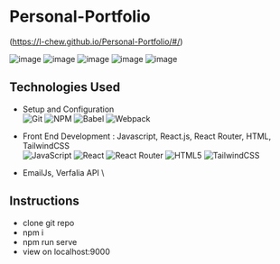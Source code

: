# Personal-Portfolio

(https://l-chew.github.io/Personal-Portfolio/#/)

![image](https://github.com/L-Chew/Personal-Portfolio/assets/70943828/6d54ff3e-5451-4a2e-a00a-de99ae72c3ac)
![image](https://github.com/L-Chew/Personal-Portfolio/assets/70943828/93e52424-265c-425b-bb7a-64fa09941600)
![image](https://github.com/L-Chew/Personal-Portfolio/assets/70943828/f7f568f2-3e3a-4cf5-a3b0-63d5660d0567)
![image](https://github.com/L-Chew/Personal-Portfolio/assets/70943828/32ff8863-c8d0-4505-969a-39d5bca611cd)
![image](https://github.com/L-Chew/Personal-Portfolio/assets/70943828/53f737c6-e373-407e-9a77-f5fac180b37b)



## Technologies Used

- Setup and Configuration \
![Git](https://img.shields.io/badge/git-%23F05033.svg?style=for-the-badge&logo=git&logoColor=white)
![NPM](https://img.shields.io/badge/NPM-%23000000.svg?style=for-the-badge&logo=npm&logoColor=white)
![Babel](https://img.shields.io/badge/Babel-F9DC3e?style=for-the-badge&logo=babel&logoColor=black)
![Webpack](https://img.shields.io/badge/webpack-%238DD6F9.svg?style=for-the-badge&logo=webpack&logoColor=black)

- Front End Development : Javascript, React.js, React Router, HTML, TailwindCSS \
![JavaScript](https://img.shields.io/badge/javascript-%23323330.svg?style=for-the-badge&logo=javascript&logoColor=%23F7DF1E)
![React](https://img.shields.io/badge/react-%2320232a.svg?style=for-the-badge&logo=react&logoColor=%2361DAFB)
![React Router](https://img.shields.io/badge/React_Router-CA4245?style=for-the-badge&logo=react-router&logoColor=white)
![HTML5](https://img.shields.io/badge/html5-%23E34F26.svg?style=for-the-badge&logo=html5&logoColor=white)
![TailwindCSS](https://img.shields.io/badge/tailwindcss-0F172A?&logo=tailwindcss)


- EmailJs, Verfalia API \

## Instructions
- clone git repo
- npm i
- npm run serve
- view on localhost:9000
